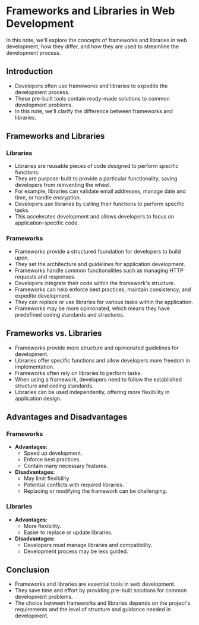 # Frameworks and Libraries in Web Development

In this note, we'll explore the concepts of frameworks and libraries in web development, how they differ, and how they are used to streamline the development process.

## Introduction

- Developers often use frameworks and libraries to expedite the development process.
- These pre-built tools contain ready-made solutions to common development problems.
- In this note, we'll clarify the difference between frameworks and libraries.

## Frameworks and Libraries

### Libraries

- Libraries are reusable pieces of code designed to perform specific functions.
- They are purpose-built to provide a particular functionality, saving developers from reinventing the wheel.
- For example, libraries can validate email addresses, manage date and time, or handle encryption.
- Developers use libraries by calling their functions to perform specific tasks.
- This accelerates development and allows developers to focus on application-specific code.

### Frameworks

- Frameworks provide a structured foundation for developers to build upon.
- They set the architecture and guidelines for application development.
- Frameworks handle common functionalities such as managing HTTP requests and responses.
- Developers integrate their code within the framework's structure.
- Frameworks can help enforce best practices, maintain consistency, and expedite development.
- They can replace or use libraries for various tasks within the application.
- Frameworks may be more opinionated, which means they have predefined coding standards and structures.

## Frameworks vs. Libraries

- Frameworks provide more structure and opinionated guidelines for development.
- Libraries offer specific functions and allow developers more freedom in implementation.
- Frameworks often rely on libraries to perform tasks.
- When using a framework, developers need to follow the established structure and coding standards.
- Libraries can be used independently, offering more flexibility in application design.

## Advantages and Disadvantages

### Frameworks

- **Advantages:**
  - Speed up development.
  - Enforce best practices.
  - Contain many necessary features.
- **Disadvantages:**
  - May limit flexibility.
  - Potential conflicts with required libraries.
  - Replacing or modifying the framework can be challenging.

### Libraries

- **Advantages:**
  - More flexibility.
  - Easier to replace or update libraries.
- **Disadvantages:**
  - Developers must manage libraries and compatibility.
  - Development process may be less guided.

## Conclusion

- Frameworks and libraries are essential tools in web development.
- They save time and effort by providing pre-built solutions for common development problems.
- The choice between frameworks and libraries depends on the project's requirements and the level of structure and guidance needed in development.
